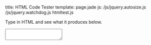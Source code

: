title: HTML Code Tester
template: page.jade
js: /js/jquery.autosize.js /js/jquery.watchdog.js htmltest.js

Type in HTML and see what it produces below.

<textarea class="input wide"></textarea>

<div class="output outline"></div>

